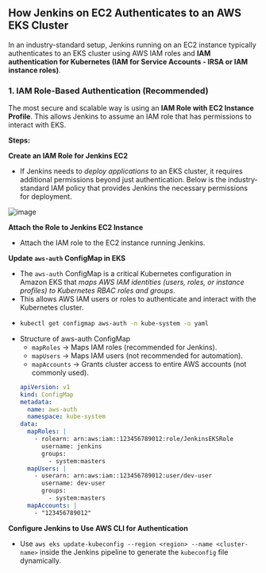 ## How Jenkins on EC2 Authenticates to an AWS EKS Cluster ##
In an industry-standard setup, Jenkins running on an EC2 instance typically authenticates to an EKS cluster using AWS IAM roles and **IAM authentication for Kubernetes (IAM for Service Accounts - IRSA or IAM instance roles)**.

### 1. IAM Role-Based Authentication (Recommended) ###
The most secure and scalable way is using an **IAM Role with EC2 Instance Profile**. This allows Jenkins to assume an IAM role that has permissions to interact with EKS.

**Steps:**

**Create an IAM Role for Jenkins EC2**
- If Jenkins needs to *deploy applications* to an EKS cluster, it requires additional permissions beyond just authentication. Below is the industry-standard IAM policy that provides Jenkins the necessary permissions for deployment.

![image](https://github.com/user-attachments/assets/a880b69b-e6bf-4adf-b473-d059594d8b9f)


**Attach the Role to Jenkins EC2 Instance**
- Attach the IAM role to the EC2 instance running Jenkins.

**Update `aws-auth` ConfigMap in EKS**
- The `aws-auth` ConfigMap is a critical Kubernetes configuration in Amazon EKS that *maps AWS IAM identities (users, roles, or instance profiles) to Kubernetes RBAC roles and groups*.
- This allows AWS IAM users or roles to authenticate and interact with the Kubernetes cluster.
- ```bash
  kubectl get configmap aws-auth -n kube-system -o yaml
  ```
- Structure of aws-auth ConfigMap
  - `mapRoles` → Maps IAM roles (recommended for Jenkins).
  - `mapUsers` → Maps IAM users (not recommended for automation).
  - `mapAccounts` → Grants cluster access to entire AWS accounts (not commonly used).
  ```yaml
  apiVersion: v1
  kind: ConfigMap
  metadata:
    name: aws-auth
    namespace: kube-system
  data:
    mapRoles: |
      - rolearn: arn:aws:iam::123456789012:role/JenkinsEKSRole
        username: jenkins
        groups:
          - system:masters
    mapUsers: |
      - userarn: arn:aws:iam::123456789012:user/dev-user
        username: dev-user
        groups:
          - system:masters
    mapAccounts: |
      - "123456789012"
  ```

**Configure Jenkins to Use AWS CLI for Authentication**
- Use `aws eks update-kubeconfig --region <region> --name <cluster-name>` inside the Jenkins pipeline to generate the `kubeconfig` file dynamically.
